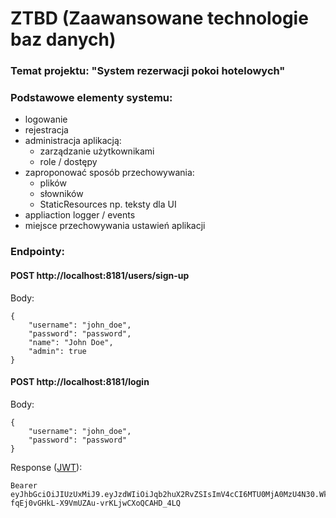 # ZTBD (Zaawansowane technologie baz danych)
### Temat projektu: "System rezerwacji pokoi hotelowych" ###

### Podstawowe elementy systemu: ###
- logowanie
- rejestracja
- administracja aplikacją:
  - zarządzanie użytkownikami
  - role / dostępy
- zaproponować sposób przechowywania:
  - plików
  - słowników
  - StaticResources np. teksty dla UI
- appliaction logger / events
- miejsce przechowywania ustawień aplikacji


### Endpointy: ###
#### POST http://localhost:8181/users/sign-up ####
Body: 
```
{
	"username": "john_doe",
	"password": "password",
	"name": "John Doe",
	"admin": true
}
```
#### POST http://localhost:8181/login ####
Body: 
```
{
	"username": "john_doe",
	"password": "password"
}
```
Response ([JWT](https://jwt.io/)):
```
Bearer eyJhbGciOiJIUzUxMiJ9.eyJzdWIiOiJqb2huX2RvZSIsImV4cCI6MTU0MjA0MzU4N30.WkuFu2kOyvqkxwm3uzEaRYerrSqCdxzhrgFpKKSS8GG1k98-fqEj0vGHkL-X9VmUZAu-vrKLjwCXoQCAHD_4LQ
```
